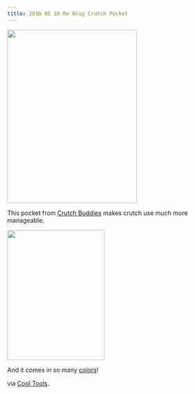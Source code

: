 ```yaml
---
title: 2010 05 18 Re Blog Crutch Pocket
---
```


<p><a href="http://ablersite.files.wordpress.com/2010/05/crutch-pocket-sm.jpg"><img class="alignnone size-full wp-image-4081" title="crutch-pocket-sm" src="{{ site.baseurl }}/uploads/crutch-pocket-sm.jpg" alt="" width="300" height="400" /></a></p>
<p>This pocket from <a href="http://www.crutchbuddies.com/crutch_pockets.php">Crutch Buddies</a> makes crutch use much more manageable.</p>
<p><a href="http://ablersite.files.wordpress.com/2010/05/pocket-pocket1.jpg"><img class="alignnone size-full wp-image-4083" title="OLYMPUS DIGITAL CAMERA" src="{{ site.baseurl }}/uploads/pocket-pocket1.jpg" alt="" width="225" height="300" /></a></p>
<p>And it comes in so many <a href="http://www.crutchbuddies.com/crutch_pockets.php">colors</a>!</p>
<p>via <a href="http://www.kk.org/cooltools/archives/004382.php">Cool Tools</a>.</p>
